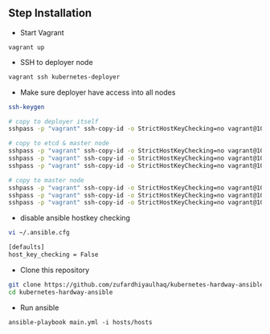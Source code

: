 ## Step Installation
* Start Vagrant
```
vagrant up
```

* SSH to deployer node
```bash
vagrant ssh kubernetes-deployer
```

* Make sure deployer have access into all nodes
```bash
ssh-keygen

# copy to deployer itself
sshpass -p "vagrant" ssh-copy-id -o StrictHostKeyChecking=no vagrant@10.200.100.30

# copy to etcd & master node
sshpass -p "vagrant" ssh-copy-id -o StrictHostKeyChecking=no vagrant@10.200.100.10
sshpass -p "vagrant" ssh-copy-id -o StrictHostKeyChecking=no vagrant@10.200.100.11
sshpass -p "vagrant" ssh-copy-id -o StrictHostKeyChecking=no vagrant@10.200.100.12

# copy to master node
sshpass -p "vagrant" ssh-copy-id -o StrictHostKeyChecking=no vagrant@10.200.100.20
sshpass -p "vagrant" ssh-copy-id -o StrictHostKeyChecking=no vagrant@10.200.100.21
sshpass -p "vagrant" ssh-copy-id -o StrictHostKeyChecking=no vagrant@10.200.100.22
```

* disable ansible hostkey checking
```bash
vi ~/.ansible.cfg

[defaults]
host_key_checking = False
```

* Clone this repository
```bash
git clone https://github.com/zufardhiyaulhaq/kubernetes-hardway-ansible.git
cd kubernetes-hardway-ansible
```

* Run ansible
```
ansible-playbook main.yml -i hosts/hosts
```
